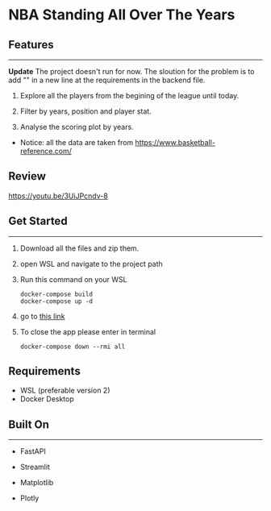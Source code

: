 # NBA Standing All Over The Years

## Features

---

**Update**
The project doesn't run for now. 
The sloution for the problem is to add "" in a new line at the requirements in the backend file. 


1. Explore all the players from the begining of the league until today.

2. Filter by years, position and player stat.

3. Analyse the scoring plot by years.

* Notice: all the data are taken from <https://www.basketball-reference.com/>


## Review

https://youtu.be/3UiJPcndv-8

## Get Started

---

1. Download all the files and zip them.

2. open WSL and navigate to the project path

3. Run this command on your WSL

    ```CMD
    docker-compose build
    docker-compose up -d
    ```

4. go to [this link](http://localhost:8501 "")

5. To close the app please enter in terminal

    ```
    docker-compose down --rmi all 
    ```

## Requirements

* WSL (preferable version 2)
* Docker Desktop

## Built On

---

* FastAPI

* Streamlit

* Matplotlib

* Plotly
